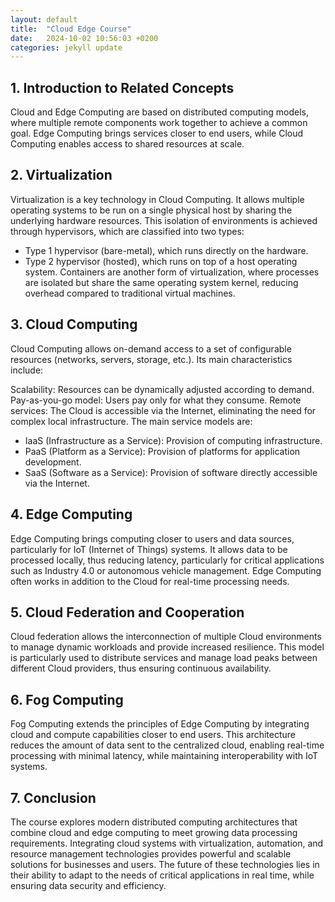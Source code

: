```yaml
---
layout: default
title:  "Cloud Edge Course"
date:   2024-10-02 10:56:03 +0200
categories: jekyll update
---
```

## 1. Introduction to Related Concepts
Cloud and Edge Computing are based on distributed computing models, where multiple remote components work together to achieve a common goal. Edge Computing brings services closer to end users, while Cloud Computing enables access to shared resources at scale.

## 2. Virtualization
Virtualization is a key technology in Cloud Computing. It allows multiple operating systems to be run on a single physical host by sharing the underlying hardware resources. This isolation of environments is achieved through hypervisors, which are classified into two types:

- Type 1 hypervisor (bare-metal), which runs directly on the hardware.
- Type 2 hypervisor (hosted), which runs on top of a host operating system.
Containers are another form of virtualization, where processes are isolated but share the same operating system kernel, reducing overhead compared to traditional virtual machines.

## 3. Cloud Computing
Cloud Computing allows on-demand access to a set of configurable resources (networks, servers, storage, etc.). Its main characteristics include:

Scalability: Resources can be dynamically adjusted according to demand.
Pay-as-you-go model: Users pay only for what they consume.
Remote services: The Cloud is accessible via the Internet, eliminating the need for complex local infrastructure.
The main service models are:

- IaaS (Infrastructure as a Service): Provision of computing infrastructure.
- PaaS (Platform as a Service): Provision of platforms for application development.
- SaaS (Software as a Service): Provision of software directly accessible via the Internet.

## 4. Edge Computing
Edge Computing brings computing closer to users and data sources, particularly for IoT (Internet of Things) systems. It allows data to be processed locally, thus reducing latency, particularly for critical applications such as Industry 4.0 or autonomous vehicle management. Edge Computing often works in addition to the Cloud for real-time processing needs.

## 5. Cloud Federation and Cooperation
Cloud federation allows the interconnection of multiple Cloud environments to manage dynamic workloads and provide increased resilience. This model is particularly used to distribute services and manage load peaks between different Cloud providers, thus ensuring continuous availability.

## 6. Fog Computing
Fog Computing extends the principles of Edge Computing by integrating cloud and compute capabilities closer to end users. This architecture reduces the amount of data sent to the centralized cloud, enabling real-time processing with minimal latency, while maintaining interoperability with IoT systems.

## 7. Conclusion
The course explores modern distributed computing architectures that combine cloud and edge computing to meet growing data processing requirements. Integrating cloud systems with virtualization, automation, and resource management technologies provides powerful and scalable solutions for businesses and users. The future of these technologies lies in their ability to adapt to the needs of critical applications in real time, while ensuring data security and efficiency.

